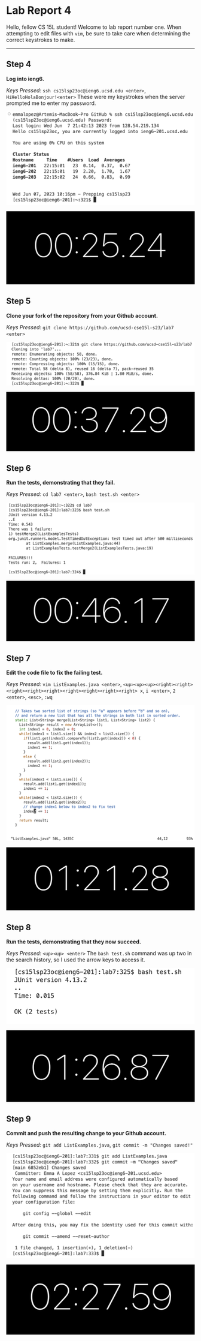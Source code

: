 # Lab Report 4
Hello, fellow CS 15L student! Welcome to lab report number one. When attempting to edit files with `vim`, be sure to take care
when determining the correct keystrokes to make.

---

## Step 4
**Log into ieng6.**

*Keys Pressed:* `ssh cs15lsp23oc@ieng6.ucsd.edu <enter>`, `HiHelloHolaBonjour!<enter>` These were my keystrokes when the server prompted me to enter my password.

![Image](supplemental-images/stepfour.png)

![Image](supplemental-images/time4.png)

## Step 5
**Clone your fork of the repository from your Github account.**

*Keys Pressed:* `git clone https://github.com/ucsd-cse15l-s23/lab7 <enter>`

![Image](supplemental-images/stepfive.png)

![Image](supplemental-images/time5.png)

## Step 6
**Run the tests, demonstrating that they fail.**

*Keys Pressed:* `cd lab7 <enter>`, `bash test.sh <enter>`

![Image](supplemental-images/stepsix.png)

![Image](supplemental-images/time6.png)

## Step 7
**Edit the code file to fix the failing test.**

*Keys Pressed:* `vim ListExamples.java <enter>`, `<up><up><up><right><right><right><right><right><right><right><right><right> x`,
`i <enter>`, `2 <enter>`, `<esc>`, `:wq`

![Image](supplemental-images/stepseven.png)

![Image](supplemental-images/time7.png)

## Step 8
**Run the tests, demonstrating that they now succeed.**

*Keys Pressed:* `<up><up> <enter>` The `bash test.sh` command was up two in the search
history, so I used the arrow keys to access it.

![Image](supplemental-images/stepeight.png)

![Image](supplemental-images/time8.png)

## Step 9
**Commit and push the resulting change to your Github account.**

*Keys Pressed:* `git add ListExamples.java`, `git commit -m "Changes saved!"`

![Image](supplemental-images/stepnine.png)

![Image](supplemental-images/time9.png)
